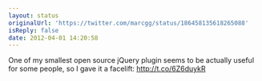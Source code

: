 ```yaml
---
layout: status
originalUrl: 'https://twitter.com/marcgg/status/186458135618265088'
isReply: false
date: 2012-04-01 14:20:58
---
```


One of my smallest open source jQuery plugin seems to be actually useful for some people, so I gave it a facelift: http://t.co/6Z6duykR

